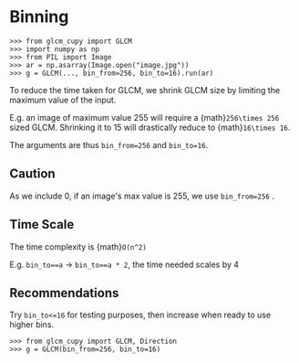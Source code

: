 # Binning

```pycon
>>> from glcm_cupy import GLCM
>>> import numpy as np
>>> from PIL import Image
>>> ar = np.asarray(Image.open("image.jpg"))
>>> g = GLCM(..., bin_from=256, bin_to=16).run(ar)
```

To reduce the time taken for GLCM, we shrink GLCM size by limiting the maximum value of the input.

E.g. an image of maximum value 255 will require a {math}`256\times 256` sized GLCM. Shrinking it to 15 will drastically
reduce to {math}`16\times 16`.

The arguments are thus ``bin_from=256`` and ``bin_to=16``.

## Caution

As we include 0, if an image's max value is 255, we use ``bin_from=256`` .

## Time Scale

The time complexity is {math}`O(n^2)`

E.g. ``bin_to==a`` -> ``bin_to==a * 2``, the time needed scales by 4

## Recommendations

Try ``bin_to<=16`` for testing purposes, then increase when ready to use higher bins.

```pycon
>>> from glcm_cupy import GLCM, Direction
>>> g = GLCM(bin_from=256, bin_to=16)
```
